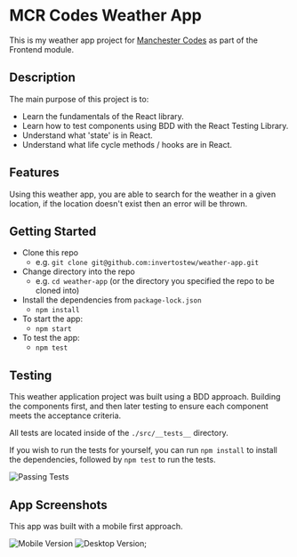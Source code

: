 # MCR Codes Weather App

This is my weather app project for [Manchester Codes](https://www.manchestercodes.com) as part of the Frontend module.

## Description

The main purpose of this project is to:

* Learn the fundamentals of the React library.
* Learn how to test components using BDD with the React Testing Library.
* Understand what 'state' is in React.
* Understand what life cycle methods / hooks are in React.

## Features

Using this weather app, you are able to search for the weather in a given location, if the location doesn't exist then an error will be thrown.

## Getting Started

* Clone this repo
  * e.g. `git clone git@github.com:invertostew/weather-app.git`
* Change directory into the repo
  * e.g. `cd weather-app` (or the directory you specified the repo to be cloned into)
* Install the dependencies from `package-lock.json`
  * `npm install`
* To start the app:
  * `npm start`
* To test the app:
  * `npm test`

## Testing

This weather application project was built using a BDD approach. Building the components first, and then later testing to ensure each component meets the acceptance criteria.

All tests are located inside of the `./src/__tests__` directory.

If you wish to run the tests for yourself, you can run `npm install` to install the dependencies, followed by `npm test` to run the tests.

![Passing Tests](./src/__tests__/__screenshots__/passing-tests.png)


## App Screenshots

This app was built with a mobile first approach.

![Mobile Version](./__screenshots__/mobile.png)
![Desktop Version](./__screenshots__/desktop.png);
